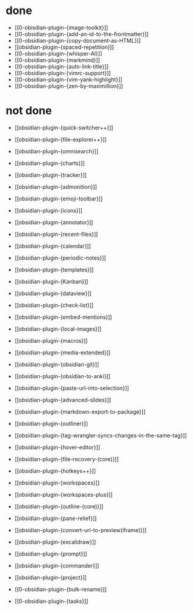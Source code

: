 # done
- [[0-obisdian-plugin-{image-toolkit}]]
- [[0-obsidian-plugin-{add-an-id-to-the-frontmatter}]]
- [[0-obsidian-plugin-{copy-document-as-HTML}]]
- [[obsidian-plugin-{spaced-repetition}]]
- [[0-obsidian-plugin-{whisper-AI}]]
- [[0-obsidian-plugin-{markmind}]]
- [[0-obsidian-plugin-{auto-link-title}]]
- [[0-obsidian-plugin-{vimrc-support}]]
- [[0-obsidian-plugin-{vim-yank-highlight}]]
- [[0-obsidian-plugin-{zen-by-maximillion}]]
# not done
- [[obsidian-plugin-{quick-switcher++}]]
- [[obsidian-plugin-{file-explorer++}]]
- [[obsidian-plugin-{omnisearch}]]
- [[obsidian-plugin-{charts}]]

- [[obsidian-plugin-{tracker}]]
- [[obsidian-plugin-{admonition}]]
- [[obsidian-plugin-{emoji-toolbar}]]
- [[obsidian-plugin-{icons}]]
- [[obsidian-plugin-{annotator}]]
- [[obsidian-plugin-{recent-files}]]
- [[obsidian-plugin-{calendar}]]
- [[obsidian-plugin-{periodic-notes}]]
- [[obsidian-plugin-{templates}]]
- [[obsidian-plugin-{Kanban}]]
- [[obsidian-plugin-{dataview}]]
- [[obsidian-plugin-{check-list}]]
- [[obsidian-plugin-{embed-mentions}]]
- [[obsidian-plugin-{local-images}]]
- [[obsidian-plugin-{macros}]]
- [[obsidian-plugin-{media-extended}]]
- [[obsidian-plugin-{obsidian-git}]]
- [[obsidian-plugin-{obsidian-to-anki}]]
- [[obsidian-plugin-{paste-url-into-selection}]]
- [[obsidian-plugin-{advanced-slides}]]
- [[obsidian-plugin-{markdown-export-to-package}]]
- [[obsidian-plugin-{outliner}]]
- [[obsidian-plugin-{tag-wrangler-syncs-changes-in-the-same-tag}]]
- [[obsidian-plugin-{hover-editor}]]
- [[obsidian-plugin-{file-recovery-(core)}]]
- [[obsidian-plugin-{hotkeys++}]]
- [[obsidian-plugin-{workspaces}]]
- [[obsidian-plugin-{workspaces-plus}]]
- [[obsidian-plugin-{outline-(core)}]]
- [[obsidian-plugin-{pane-relief}]]
- [[obsidian-plugin-{convert-url-to-preview(iframe)}]]
- [[obsidian-plugin-{excalidraw}]]
- [[obsidian-plugin-{prompt}]]
- [[obsidian-plugin-{commander}]]
- [[obsidian-plugin-{project}]]
- [[0-obsidian-plugin-{bulk-rename}]]
- [[0-obsidian-plugin-{tasks}]]